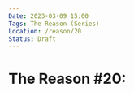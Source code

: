 ```yaml
---
Date: 2023-03-09 15:00
Tags: The Reason (Series)
Location: /reason/20
Status: Draft
---
```


# The Reason #20: